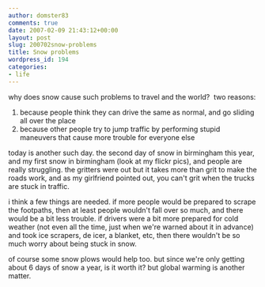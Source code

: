 ```yaml
---
author: domster83
comments: true
date: 2007-02-09 21:43:12+00:00
layout: post
slug: 200702snow-problems
title: Snow problems
wordpress_id: 194
categories:
- life
---
```


why does snow cause such problems to travel and the world?  two reasons:
1. because people think they can drive the same as normal, and go sliding all over the place
2. because other people try to jump traffic by performing stupid maneuvers that cause more trouble for everyone else




today is another such day. the second day of snow in birmingham this year, and my first snow in birmingham (look at my flickr pics), and people are really struggling. the gritters were out but it takes more than grit to make the roads work, and as my girlfriend pointed out, you can't grit when the trucks are stuck in traffic.




i think a few things are needed. if more people would be prepared to scrape the footpaths, then at least people wouldn't fall over so much, and there would be a bit less trouble. if drivers were a bit more prepared for cold weather (not even all the time, just when we're warned about it in advance) and took ice scrapers, de icer, a blanket, etc, then there wouldn't be so much worry about being stuck in snow.




of course some snow plows would help too. but since we're only getting about 6 days of snow a year, is it worth it? but global warming is another matter.
